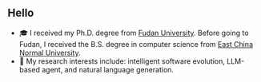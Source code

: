 ## Hello 
<!-- <img src="https://raw.githubusercontent.com/MartinHeinz/MartinHeinz/master/wave.gif" width="10px"> -->

- 🎓 I received my Ph.D. degree from [Fudan University](https://www.fudan.edu.cn/). Before going to Fudan, I received the B.S. degree in computer science from [East China Normal University](https://www.ecnu.edu.cn/).
- 📖 My research interests include: intelligent software evolution, LLM-based agent, and natural language generation.

<!-- ### ✍ Blog & Writing

Apart from coding, I also maintain a blog - you can find my articles on my website at martinheinz.dev as well as on Medium and DEV.to. -->

<!--
**itaowei/itaowei** is a ✨ _special_ ✨ repository because its `README.md` (this file) appears on your GitHub profile.

Here are some ideas to get you started:

- 🔭 I’m currently working on ...
-  I’m currently learning ...
- 👯 I’m looking to collaborate on ...
- 🤔 I’m looking for help with ...
- 💬 Ask me about ...
- 📫 How to reach me: ...
- 😄 Pronouns: ...
- ⚡ Fun fact: ...

![GitHub stats](https://github-readme-stats.vercel.app/api?username=itaowei&show_icons=true&theme=default)
-->


